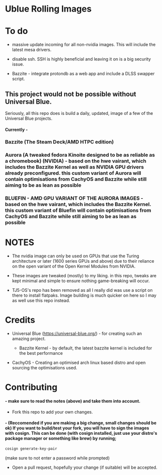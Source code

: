 # Ublue Rolling Images

# To do 

- massive update incoming for all non-nvidia images. This will include the latest mesa drivers.

- disable ssh. SSH is highly beneficial and leaving it on is a big security issue.

- Bazzite - integrate protondb as a web app and include a DLSS swapper script. 


## This project would not be possible without Universal Blue. 
Seriously, all this repo does is build a daily, updated, image of a few of the Universal Blue projects.

#### Currently - 

### Bazzite (The Steam Deck/AMD HTPC edition) 
### Aurora (A tweaked fedora Kinoite designed to be as reliable as a chromebook) (NVIDIA) - based on the hwe vairant, which includes the Bazzite Kernel as well as NVIDIA GPU drivers already preconfigured. this custom variant of Aurora will contain optimisations from CachyOS and Bazzite while still aiming to be as lean as possible

### BLUEFIN - AMD GPU VARIANT OF THE AURORA IMAGES -  based on the hwe vairant, which includes the Bazzite Kernel. this custom variant of Bluefin will contain optimisations from CachyOS and Bazzite while still aiming to be as lean as possible


# NOTES 

- The nvidia image can only be used on GPUs that use the Turing architecture or later (1600 series GPUs and above) due to their reliance on the open variant of the Open Kernel Modules from NVIDIA.


- These images are tweaked (mostly) to my liking. in this repo, tweaks are kept minimal and simple to ensure nothing game-breaking will occur.

- TJ5-OS's repo has been removed as all I really did was use a script on there to install flatpaks. Image building is much quicker on here so I may as well use this repo instead. 



# Credits

- Universal Blue (https://universal-blue.org/) - for creating such an amazing project.
  - Bazzite Kernel - by default, the latest bazzite kernel is included for the best performance

- CachyOS - Creating an optimised arch linux based distro and open sourcing the optimisations used.

# Contributing 
#### - make sure to read the notes (above) and take them into account.
- Fork this repo to add your own changes.
#### - (Reccomended if you are making a big change, small changes should be ok) If you want to build/test your fork, you will have to sign the images with cosign. This can be done (with cosign installed, just use your distro's package manager or something like brew) by running;

```bash
cosign generate-key-pair
```
(make sure to not enter a password while prompted)

- Open a pull request, hopefully your change (if suitable) will be accepted.
